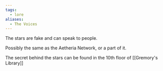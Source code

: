 ```yaml
---
tags:
  - lore
aliases:
  - The Voices
---
```

The stars are fake and can speak to people.

Possibly the same as the Aetheria Network, or a part of it.

The secret behind the stars can be found in the 10th floor of [[Gremory's Library]]


